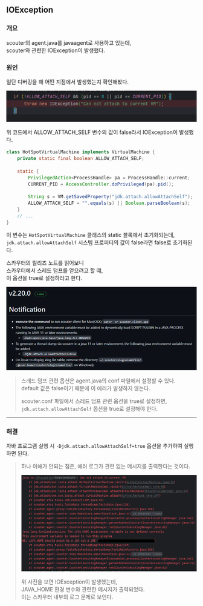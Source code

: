 ## IOException

### 개요

scouter의 agent.java를 javaagent로 사용하고 있는데,  
scouter와 관련한 IOException이 발생했다.

### 원인

일단 디버깅을 해 어떤 지점에서 발생했는지 확인해봤다.

![img.png](../img/io_exception_1.png)

위 코드에서 ALLOW_ATTACH_SELF 변수의 값이 false라서 IOException이 발생했다.  

```java
class HotSpotVirtualMachine implements VirtualMachine {
    private static final boolean ALLOW_ATTACH_SELF;

    static {
        PrivilegedAction<ProcessHandle> pa = ProcessHandle::current;
        CURRENT_PID = AccessController.doPrivileged(pa).pid();

        String s = VM.getSavedProperty("jdk.attach.allowAttachSelf");
        ALLOW_ATTACH_SELF = "".equals(s) || Boolean.parseBoolean(s);
    }
    // ...
}
```

이 변수는 `HotSpotVirtualMachine` 클래스의 static 블록에서 초기화되는데,  
`jdk.attach.allowAttachSelf` 시스템 프로퍼티의 값이 false라면 false로 초기화된다.

스카우터의 릴리즈 노트를 읽어보니  
스카우터에서 스레드 덤프를 얻으려고 할 떄,  
이 옵션을 true로 설정하라고 한다.

![img_1.png](../img/io_exception_2.png)

> 스레드 덤프 관련 옵션은 agent.java의 conf 파일에서 설정할 수 있다.  
> default 값은 false이기 때문에 이 에러가 발생하지 않는다.
> 
> scouter.conf 파일에서 스레드 덤프 관련 옵션을 true로 설정하면,  
> `jdk.attach.allowAttachSelf` 옵션을 true로 설정해야 한다.

---

### 해결

자바 프로그램 실행 시 `-Djdk.attach.allowAttachSelf=true` 옵션을 추가하여 실행하면 된다.

> 하나 이해가 안되는 점은, 에러 로그가 관련 없는 메시지를 출력한다는 것이다.
> 
> ![img.png](../img/io_exception_3.png)  
> 
> 위 사진을 보면 IOException이 발생했는데,  
> JAVA_HOME 환경 변수와 관련한 메시지가 출력되었다.  
> 이는 스카우터 내부의 로그 문제로 보인다.